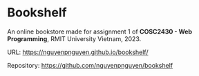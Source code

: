 # Bookshelf

An online bookstore made for assignment 1 of **COSC2430 - Web Programming**, RMIT University Vietnam, 2023.

URL: https://nguyenpnguyen.github.io/bookshelf/

Repository: https://github.com/nguyenpnguyen/bookshelf
